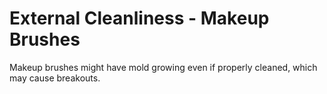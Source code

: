 # External Cleanliness - Makeup Brushes

Makeup brushes might have mold growing even if properly cleaned, which may cause breakouts.
